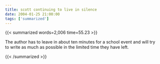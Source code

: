 ```yaml
---
title: scott continuing to live in silence
date: 2004-01-25 21:00:00
tags: ['summarized']
---
```


{{< summarized words=2,006 time=55.23 >}}

The author has to leave in about ten minutes for a school event and will try to write as much as possible in the limited time they have left.

{{< /summarized >}}